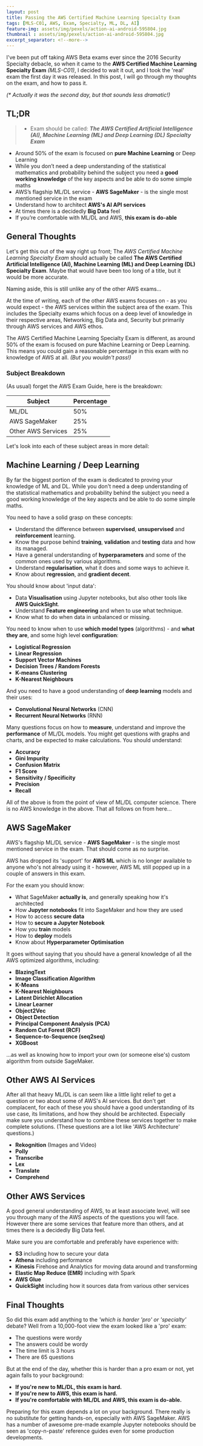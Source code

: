 ```yaml
---
layout: post
title: Passing the AWS Certified Machine Learning Specialty Exam
tags: [MLS-C01, AWS, Exam, Specialty, ML, DL, AI]
feature-img: assets/img/pexels/action-ai-android-595804.jpg
thumbnail : assets/img/pexels/action-ai-android-595804.jpg
excerpt_separator: <!--more-->
---
```


I've been put off taking AWS Beta exams ever since the 2016 Security Specialty debacle, so when it came to the **AWS Certified Machine Learning Specialty Exam** *(MLS-C01)*, I decided to wait it out, and I took the 'real' exam the first day it was released.  In this post, I will go through my thoughts on the exam, and how to pass it. <!--more-->

_(* Actually it was the second day, but that sounds less dramatic!)_

## TL;DR
> - Exam should be called: **_The AWS Certified Artificial Intelligence (AI), Machine Learning (ML) and Deep Learning (DL) Specialty Exam_**
- Around 50% of the exam is focused on **pure Machine Learning** or Deep Learning
- While you don’t need a deep understanding of the statistical mathematics and probability behind the subject you need a **good working knowledge** of the key aspects and be able to do some simple maths
- AWS’s flagship ML/DL service - **AWS SageMaker** - is the single most mentioned service in the exam
- Understand how to architect **AWS's AI API services**
- At times there is a decidedly **Big Data** feel
- If you’re comfortable with ML/DL and AWS, **this exam is do-able**

## General Thoughts

Let's get this out of the way right up front;  The *AWS Certified Machine Learning Specialty Exam* should actually be called  **The AWS Certified Artificial Intelligence (AI), Machine Learning (ML) and Deep Learning (DL) Specialty Exam**.  Maybe that would have been too long of a title, but it would be more accurate.

Naming aside, this is still unlike any of the other AWS exams...

At the time of writing, each of the other AWS exams focuses on - as you would expect - the AWS services within the subject area of the exam.   This includes the Specialty exams which focus on a deep level of knowledge in their respective areas, Networking, Big Data and, Security but primarily through AWS services and AWS ethos.  

The AWS Certified Machine Learning Specialty Exam is different, as around 50% of the exam is focused on pure Machine Learning or Deep Learning. This means you could gain a reasonable percentage in this exam with no knowledge of AWS at all. _(But you wouldn't pass!)_ 

### Subject Breakdown
(As usual) forget the AWS Exam Guide, here is the breakdown:

Subject             | Percentage
--------------------|---------
ML/DL               | 50%
AWS SageMaker       | 25%
Other AWS Services  | 25%

Let's look into each of these subject areas in more detail:

## Machine Learning / Deep Learning

By far the biggest portion of the exam is dedicated to proving your knowledge of ML and DL.  While you don't need a deep understanding of the statistical mathematics and probability behind the subject you need a good working knowledge of the key aspects and be able to do some simple maths.

You need to have a solid grasp on these concepts:

- Understand the difference between **supervised**, **unsupervised** and **reinforcement** learning.
- Know the purpose behind **training**, **validation** and **testing** data and how its managed.
- Have a general understanding of **hyperparameters** and some of the common ones used by various algorithms.
- Understand **regularisation**, what it does and some ways to achieve it.
- Know about **regression**, and **gradient decent**.

You should know about 'input data':

- Data **Visualisation** using Jupyter notebooks, but also other tools like **AWS QuickSight**.
- Understand **Feature engineering** and when to use what technique.
- Know what to do when data in unbalanced or missing.

You need to know when to use **which model types** (algorithms) - and **what they are**, and some high level **configuration**:

- **Logistical Regression**
- **Linear Regression**
- **Support Vector Machines**
- **Decision Trees / Random Forests**
- **K-means Clustering**
- **K-Nearest Neighbours**

And you need to have a good understanding of **deep learning** models and their uses:

- **Convolutional Neural Networks** (CNN)
- **Recurrent Neural Networks** (RNN)

Many questions focus on how to **measure**, understand and improve the **performance** of ML/DL models.  You might get questions with graphs and charts, and be expected to make calculations.   You should understand:

- **Accuracy**
- **Gini Impurity**
- **Confusion Matrix**
- **F1 Score**
- **Sensitivity / Specificity**
- **Precision**
- **Recall**

All of the above is from the point of view of ML/DL computer science.  There is no AWS knowledge in the above.  That all follows on from here...

## AWS SageMaker

AWS's flagship ML/DL service - **AWS SageMaker** - is the single most mentioned service in the exam.  That should come as no surprise.  

AWS has dropped its 'support' for **AWS ML** which is no longer available to anyone who's not already using it - however, AWS ML still popped up in a couple of answers in this exam.

For the exam you should know:

- What SageMaker **actually is**, and generally speaking how it's architected
- How **Jupyter notebooks** fit into SageMaker and how they are used
- How to access **secure data**
- How to **secure a Jupyter Notebook**
- How you **train** models
- How to **deploy** models
- Know about **Hyperparameter Optimisation** 

It goes without saying that you should have a general knowledge of all the AWS optimized algorithms, including:
- **BlazingText**
- **Image Classification Algorithm**
- **K-Means**
- **K-Nearest Neighbours**
- **Latent Dirichlet Allocation**
- **Linear Learner**
- **Object2Vec**
- **Object Detection**
- **Principal Component Analysis (PCA)**
- **Random Cut Forest (RCF)**
- **Sequence-to-Sequence (seq2seq)**
- **XGBoost**

...as well as knowing how to import your own (or someone else's) custom algorithm from outside SageMaker.

## Other AWS AI Services

After all that heavy ML/DL is can seem like a little light relief to get a question or two about some of AWS's AI services.  But don't get complacent, for each of these you should have a good understanding of its use case, its limitations, and how they should be architected.  Especially make sure you understand how to combine these services together to make complete solutions. (These questions are a lot like 'AWS Architecture' questions.)

- **Rekognition** (Images and Video)
- **Polly**
- **Transcribe**
- **Lex**
- **Translate**
- **Comprehend**

## Other AWS Services

A good general understanding of AWS, to at least associate level, will see you through many of the AWS aspects of the questions you will face.  However there are some services that feature more than others, and at times there is a decidedly Big Data feel.

Make sure you are comfortable and preferably have experience with:

- **S3** including how to secure your data
- **Athena** including performance
- **Kinesis** Firehose and Analytics for moving data around and transforming
- **Elastic Map Reduce (EMR)** including with Spark
- **AWS Glue** 
- **QuickSight** including how it sources data from various other services

## Final Thoughts

So did this exam add anything to the _'which is harder 'pro' or 'specialty'_ debate?  Well from a 10,000-foot view the exam looked like a 'pro' exam:  

- The questions were wordy 
- The answers could be wordy
- The time limit is 3 hours 
- There are 65 questions

But at the end of the day, whether this is harder than a pro exam or not, yet again falls to your background:

- **If you're new to ML/DL, this exam is hard.**
- **If you're new to AWS, this exam is hard.**
- **If you're comfortable with ML/DL and AWS, this exam is do-able.**

Preparing for this exam depends a lot on your background.  There really is no substitute for getting hands-on, especially with AWS SageMaker.  AWS has a number of awesome pre-made example Jupyter notebooks should be seen as 'copy-n-paste' reference guides even for some production developments.  